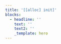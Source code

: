 ```yaml
---
title: '[[alloc] init]'
blocks:
  - headline: ''
    text: ''
    text2: ''
    _template: hero
---
```


